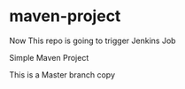 # maven-project

Now This repo is going to trigger Jenkins Job

Simple Maven Project

This is a Master branch copy
